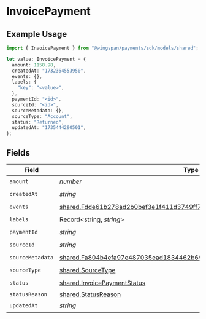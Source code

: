 # InvoicePayment

## Example Usage

```typescript
import { InvoicePayment } from "@wingspan/payments/sdk/models/shared";

let value: InvoicePayment = {
  amount: 1158.98,
  createdAt: "1732364553950",
  events: {},
  labels: {
    "key": "<value>",
  },
  paymentId: "<id>",
  sourceId: "<id>",
  sourceMetadata: {},
  sourceType: "Account",
  status: "Returned",
  updatedAt: "1735444290501",
};
```

## Fields

| Field                                                                                                                                                                     | Type                                                                                                                                                                      | Required                                                                                                                                                                  | Description                                                                                                                                                               |
| ------------------------------------------------------------------------------------------------------------------------------------------------------------------------- | ------------------------------------------------------------------------------------------------------------------------------------------------------------------------- | ------------------------------------------------------------------------------------------------------------------------------------------------------------------------- | ------------------------------------------------------------------------------------------------------------------------------------------------------------------------- |
| `amount`                                                                                                                                                                  | *number*                                                                                                                                                                  | :heavy_check_mark:                                                                                                                                                        | N/A                                                                                                                                                                       |
| `createdAt`                                                                                                                                                               | *string*                                                                                                                                                                  | :heavy_check_mark:                                                                                                                                                        | N/A                                                                                                                                                                       |
| `events`                                                                                                                                                                  | [shared.Fdde61b278ad2b0bef3e1f411d3749ff7bc345ae633a85eb25e5990d251fb3a9](../../../sdk/models/shared/fdde61b278ad2b0bef3e1f411d3749ff7bc345ae633a85eb25e5990d251fb3a9.md) | :heavy_check_mark:                                                                                                                                                        | N/A                                                                                                                                                                       |
| `labels`                                                                                                                                                                  | Record<string, *string*>                                                                                                                                                  | :heavy_check_mark:                                                                                                                                                        | N/A                                                                                                                                                                       |
| `paymentId`                                                                                                                                                               | *string*                                                                                                                                                                  | :heavy_check_mark:                                                                                                                                                        | N/A                                                                                                                                                                       |
| `sourceId`                                                                                                                                                                | *string*                                                                                                                                                                  | :heavy_check_mark:                                                                                                                                                        | N/A                                                                                                                                                                       |
| `sourceMetadata`                                                                                                                                                          | [shared.Fa804b4efa97e487035ead1834462b69564f5e4ebbbd376106a1847d1c1aa4f4](../../../sdk/models/shared/fa804b4efa97e487035ead1834462b69564f5e4ebbbd376106a1847d1c1aa4f4.md) | :heavy_check_mark:                                                                                                                                                        | N/A                                                                                                                                                                       |
| `sourceType`                                                                                                                                                              | [shared.SourceType](../../../sdk/models/shared/sourcetype.md)                                                                                                             | :heavy_check_mark:                                                                                                                                                        | N/A                                                                                                                                                                       |
| `status`                                                                                                                                                                  | [shared.InvoicePaymentStatus](../../../sdk/models/shared/invoicepaymentstatus.md)                                                                                         | :heavy_check_mark:                                                                                                                                                        | N/A                                                                                                                                                                       |
| `statusReason`                                                                                                                                                            | [shared.StatusReason](../../../sdk/models/shared/statusreason.md)                                                                                                         | :heavy_minus_sign:                                                                                                                                                        | N/A                                                                                                                                                                       |
| `updatedAt`                                                                                                                                                               | *string*                                                                                                                                                                  | :heavy_check_mark:                                                                                                                                                        | N/A                                                                                                                                                                       |